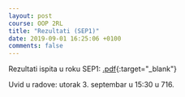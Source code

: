 ```yaml
---
layout: post
course: OOP 2RL
title: "Rezultati (SEP1)"
date: 2019-09-01 16:25:06 +0100
comments: false
---
```


Rezultati ispita u roku SEP1: 
[.pdf](https://matfoop.github.io/OOP/pismeni-ispiti/info/sept1/oop.sept1.ivan.pdf){:target="_blank"}

Uvid u radove: utorak 3. septembar u 15:30 u 716.